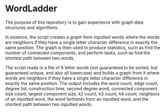 # WordLadder
The purpose of this repository is to gain experience with graph data structures and algorithms. 

In essence, the script creates a graph from inputted words where the words are neighbors if they have a single letter character difference in exactly the same position. The graph is then used to produce statistics, such as find the number of connected components, and perform tasks, such as find the shortest path between two words.


The script reads in a file of 6 letter words (not guaranteed to be sorted, but guaranteed unique, and also all lowercase) and builds a graph from it where words are neighbors if they have a single letter character difference in exactly the same position. The output includes the word count, edge count, degree list, construction time, second degree word, connected component size count, largest component size, k2 count, k3 count, k4 count, neighbors of an inputted word, the word farthests from an inputted word, and the shortest path between two inputted words. 
